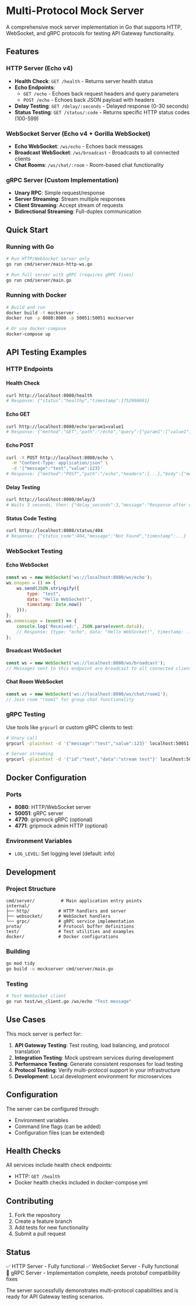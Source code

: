 # Multi-Protocol Mock Server

A comprehensive mock server implementation in Go that supports HTTP, WebSocket, and gRPC protocols for testing API Gateway functionality.

## Features

### HTTP Server (Echo v4)
- **Health Check**: `GET /health` - Returns server health status
- **Echo Endpoints**: 
  - `GET /echo` - Echoes back request headers and query parameters
  - `POST /echo` - Echoes back JSON payload with headers
- **Delay Testing**: `GET /delay/:seconds` - Delayed response (0-30 seconds)
- **Status Testing**: `GET /status/:code` - Returns specific HTTP status codes (100-599)

### WebSocket Server (Echo v4 + Gorilla WebSocket)
- **Echo WebSocket**: `/ws/echo` - Echoes back messages
- **Broadcast WebSocket**: `/ws/broadcast` - Broadcasts to all connected clients
- **Chat Rooms**: `/ws/chat/:room` - Room-based chat functionality

### gRPC Server (Custom Implementation)
- **Unary RPC**: Simple request/response
- **Server Streaming**: Stream multiple responses
- **Client Streaming**: Accept stream of requests  
- **Bidirectional Streaming**: Full-duplex communication

## Quick Start

### Running with Go
```bash
# Run HTTP/WebSocket server only
go run cmd/server/main-http-ws.go

# Run full server with gRPC (requires gRPC fixes)
go run cmd/server/main.go
```

### Running with Docker
```bash
# Build and run
docker build -t mockserver .
docker run -p 8080:8080 -p 50051:50051 mockserver

# Or use docker-compose
docker-compose up
```

## API Testing Examples

### HTTP Endpoints

#### Health Check
```bash
curl http://localhost:8080/health
# Response: {"status":"healthy","timestamp":1752996691}
```

#### Echo GET
```bash
curl http://localhost:8080/echo?param1=value1
# Response: {"method":"GET","path":"/echo","query":{"param1":["value1"]},"headers":{...},"timestamp":...}
```

#### Echo POST
```bash
curl -X POST http://localhost:8080/echo \
  -H "Content-Type: application/json" \
  -d '{"message":"test","value":123}'
# Response: {"method":"POST","path":"/echo","headers":{...},"body":{"message":"test","value":123},"timestamp":...}
```

#### Delay Testing
```bash
curl http://localhost:8080/delay/3
# Waits 3 seconds, then: {"delay_seconds":3,"message":"Response after delay","timestamp":...}
```

#### Status Code Testing
```bash
curl http://localhost:8080/status/404
# Response: {"status_code":404,"message":"Not Found","timestamp":...}
```

### WebSocket Testing

#### Echo WebSocket
```javascript
const ws = new WebSocket('ws://localhost:8080/ws/echo');
ws.onopen = () => {
    ws.send(JSON.stringify({
        type: "test",
        data: "Hello WebSocket!",
        timestamp: Date.now()
    }));
};
ws.onmessage = (event) => {
    console.log('Received:', JSON.parse(event.data));
    // Response: {type: "echo", data: "Hello WebSocket!", timestamp: ...}
};
```

#### Broadcast WebSocket
```javascript
const ws = new WebSocket('ws://localhost:8080/ws/broadcast');
// Messages sent to this endpoint are broadcast to all connected clients
```

#### Chat Room WebSocket
```javascript
const ws = new WebSocket('ws://localhost:8080/ws/chat/room1');
// Join room "room1" for group chat functionality
```

### gRPC Testing

Use tools like `grpcurl` or custom gRPC clients to test:

```bash
# Unary call
grpcurl -plaintext -d '{"message":"test","value":123}' localhost:50051 mock.MockService/Echo

# Server streaming
grpcurl -plaintext -d '{"id":"test","data":"stream test"}' localhost:50051 mock.MockService/ServerStream
```

## Docker Configuration

### Ports
- **8080**: HTTP/WebSocket server
- **50051**: gRPC server
- **4770**: gripmock gRPC (optional)
- **4771**: gripmock admin HTTP (optional)

### Environment Variables
- `LOG_LEVEL`: Set logging level (default: info)

## Development

### Project Structure
```
cmd/server/          # Main application entry points
internal/
├── http/           # HTTP handlers and server
├── websocket/      # WebSocket handlers
└── grpc/           # gRPC service implementation
proto/              # Protocol buffer definitions
test/               # Test utilities and examples
docker/             # Docker configurations
```

### Building
```bash
go mod tidy
go build -o mockserver cmd/server/main.go
```

### Testing
```bash
# Test WebSocket client
go run test/ws_client.go /ws/echo "Test message"
```

## Use Cases

This mock server is perfect for:

1. **API Gateway Testing**: Test routing, load balancing, and protocol translation
2. **Integration Testing**: Mock upstream services during development
3. **Performance Testing**: Generate consistent responses for load testing
4. **Protocol Testing**: Verify multi-protocol support in your infrastructure
5. **Development**: Local development environment for microservices

## Configuration

The server can be configured through:
- Environment variables
- Command line flags (can be added)
- Configuration files (can be extended)

## Health Checks

All services include health check endpoints:
- HTTP: `GET /health`
- Docker health checks included in docker-compose.yml

## Contributing

1. Fork the repository
2. Create a feature branch
3. Add tests for new functionality
4. Submit a pull request

## Status

✅ HTTP Server - Fully functional
✅ WebSocket Server - Fully functional  
🔧 gRPC Server - Implementation complete, needs protobuf compatibility fixes

The server successfully demonstrates multi-protocol capabilities and is ready for API Gateway testing scenarios.